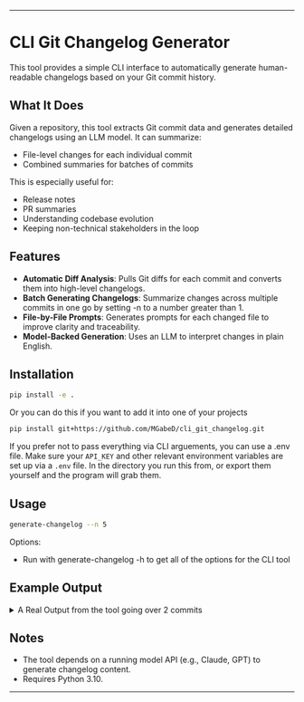 
---

#  CLI Git Changelog Generator

This tool provides a simple CLI interface to automatically generate human-readable changelogs based on your Git commit history.

##  What It Does

Given a repository, this tool extracts Git commit data and generates detailed changelogs using an LLM model. It can summarize:

-  File-level changes for each individual commit
-  Combined summaries for batches of commits

This is especially useful for:
- Release notes
- PR summaries
- Understanding codebase evolution
- Keeping non-technical stakeholders in the loop

##  Features

- **Automatic Diff Analysis**: Pulls Git diffs for each commit and converts them into high-level changelogs.
- **Batch Generating Changelogs**: Summarize changes across multiple commits in one go by setting -n to a number greater than 1.
- **File-by-File Prompts**: Generates prompts for each changed file to improve clarity and traceability.
- **Model-Backed Generation**: Uses an LLM to interpret changes in plain English.

##  Installation

```bash
pip install -e .
```
Or you can do this if you want to add it into one of your projects

```bash
pip install git+https://github.com/MGabeD/cli_git_changelog.git
```

If you prefer not to pass everything via CLI arguements, you can use a .env file. Make sure your `API_KEY` and other relevant environment variables are set up via a `.env` file. In the directory you run this from, or export them yourself and the program will grab them. 

##  Usage

```bash
generate-changelog --n 5
```

Options:
- Run with generate-changelog -h to get all of the options for the CLI tool

##  Example Output

<details>
  <summary>A Real Output from the tool going over 2 commits</summary>

  # Candidate Filtering System Update

This release introduces significant improvements to our candidate filtering system, enhancing data type handling and comparison capabilities.

### Major Improvements
- Added support for boolean string comparisons ("true"/"false")
- Implemented datetime ISO format string handling
- Enhanced numeric comparison with automatic float conversion
- Added result inversion capability for all filter types

### Technical Details
- **Boolean Handling**: New boolean parsing system that handles both string ("true"/"false") and native boolean values
- **DateTime Support**: Added ISO format datetime string support with comparison operators (eq, gt, lt)
- **Numeric Processing**: Improved numeric comparison with automatic type conversion and validation
- **Filter Inversion**: New `invert` parameter allowing for inverse filtering across all filter types

### Documentation
- Added comprehensive code examples for each filter type
- Updated function documentation with type specifications
- Included error handling recommendations
- Added testing guidelines for all new features

### Error Handling
- Enhanced type validation for filter inputs
- Added operator validation system
- Improved error messaging for invalid inputs

This update significantly improves the flexibility and reliability of the candidate filtering system while maintaining strict type safety and validation.

</details>

##  Notes

- The tool depends on a running model API (e.g., Claude, GPT) to generate changelog content.
- Requires Python 3.10.

---